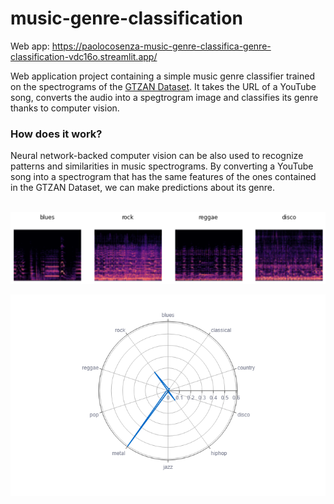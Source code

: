 # music-genre-classification

Web app: https://paolocosenza-music-genre-classifica-genre-classification-vdc16o.streamlit.app/

Web application project containing a simple music genre classifier trained on the spectrograms of the <a href=https://www.kaggle.com/datasets/andradaolteanu/gtzan-dataset-music-genre-classification> GTZAN Dataset</a>. It takes the URL of a YouTube song, converts the audio into a spegtrogram image and classifies its genre thanks to computer vision.

<h3>How does it work?</h3>
Neural network-backed computer vision can be also used to recognize patterns and similarities in music spectrograms.
By converting a YouTube song into a spectrogram that has the same features of the ones contained in the GTZAN Dataset, we can make predictions about its genre.
<br />
<br />

![genres](images/genres.png)

![radar](images/radar.png)
